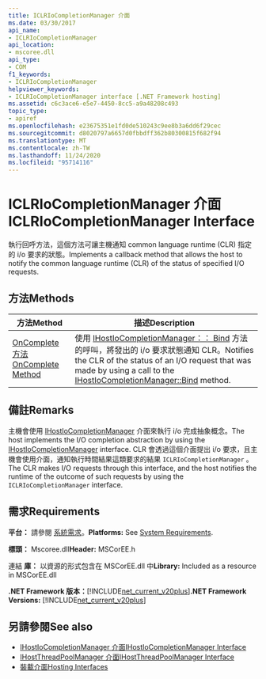 ```yaml
---
title: ICLRIoCompletionManager 介面
ms.date: 03/30/2017
api_name:
- ICLRIoCompletionManager
api_location:
- mscoree.dll
api_type:
- COM
f1_keywords:
- ICLRIoCompletionManager
helpviewer_keywords:
- ICLRIoCompletionManager interface [.NET Framework hosting]
ms.assetid: c6c3ace6-e5e7-4450-8cc5-a9a48208c493
topic_type:
- apiref
ms.openlocfilehash: e23675351e1fd0de510243c9ee8b3a6dd6f29cec
ms.sourcegitcommit: d8020797a6657d0fbbdff362b80300815f682f94
ms.translationtype: MT
ms.contentlocale: zh-TW
ms.lasthandoff: 11/24/2020
ms.locfileid: "95714116"
---
```

# <a name="iclriocompletionmanager-interface"></a><span data-ttu-id="799d0-102">ICLRIoCompletionManager 介面</span><span class="sxs-lookup"><span data-stu-id="799d0-102">ICLRIoCompletionManager Interface</span></span>

<span data-ttu-id="799d0-103">執行回呼方法，這個方法可讓主機通知 common language runtime (CLR) 指定的 i/o 要求的狀態。</span><span class="sxs-lookup"><span data-stu-id="799d0-103">Implements a callback method that allows the host to notify the common language runtime (CLR) of the status of specified I/O requests.</span></span>  
  
## <a name="methods"></a><span data-ttu-id="799d0-104">方法</span><span class="sxs-lookup"><span data-stu-id="799d0-104">Methods</span></span>  
  
|<span data-ttu-id="799d0-105">方法</span><span class="sxs-lookup"><span data-stu-id="799d0-105">Method</span></span>|<span data-ttu-id="799d0-106">描述</span><span class="sxs-lookup"><span data-stu-id="799d0-106">Description</span></span>|  
|------------|-----------------|  
|[<span data-ttu-id="799d0-107">OnComplete 方法</span><span class="sxs-lookup"><span data-stu-id="799d0-107">OnComplete Method</span></span>](iclriocompletionmanager-oncomplete-method.md)|<span data-ttu-id="799d0-108">使用 [IHostIoCompletionManager：： Bind](ihostiocompletionmanager-bind-method.md) 方法的呼叫，將發出的 i/o 要求狀態通知 CLR。</span><span class="sxs-lookup"><span data-stu-id="799d0-108">Notifies the CLR of the status of an I/O request that was made by using a call to the [IHostIoCompletionManager::Bind](ihostiocompletionmanager-bind-method.md) method.</span></span>|  
  
## <a name="remarks"></a><span data-ttu-id="799d0-109">備註</span><span class="sxs-lookup"><span data-stu-id="799d0-109">Remarks</span></span>  

 <span data-ttu-id="799d0-110">主機會使用 [IHostIoCompletionManager](ihostiocompletionmanager-interface.md) 介面來執行 i/o 完成抽象概念。</span><span class="sxs-lookup"><span data-stu-id="799d0-110">The host implements the I/O completion abstraction by using the [IHostIoCompletionManager](ihostiocompletionmanager-interface.md) interface.</span></span> <span data-ttu-id="799d0-111">CLR 會透過這個介面提出 i/o 要求，且主機會使用介面，通知執行時間結果這類要求的結果 `ICLRIoCompletionManager` 。</span><span class="sxs-lookup"><span data-stu-id="799d0-111">The CLR makes I/O requests through this interface, and the host notifies the runtime of the outcome of such requests by using the `ICLRIoCompletionManager` interface.</span></span>  
  
## <a name="requirements"></a><span data-ttu-id="799d0-112">需求</span><span class="sxs-lookup"><span data-stu-id="799d0-112">Requirements</span></span>  

 <span data-ttu-id="799d0-113">**平台：** 請參閱 [系統需求](../../get-started/system-requirements.md)。</span><span class="sxs-lookup"><span data-stu-id="799d0-113">**Platforms:** See [System Requirements](../../get-started/system-requirements.md).</span></span>  
  
 <span data-ttu-id="799d0-114">**標頭：** Mscoree.dll</span><span class="sxs-lookup"><span data-stu-id="799d0-114">**Header:** MSCorEE.h</span></span>  
  
 <span data-ttu-id="799d0-115">連結 **庫：** 以資源的形式包含在 MSCorEE.dll 中</span><span class="sxs-lookup"><span data-stu-id="799d0-115">**Library:** Included as a resource in MSCorEE.dll</span></span>  
  
 <span data-ttu-id="799d0-116">**.NET Framework 版本：**[!INCLUDE[net_current_v20plus](../../../../includes/net-current-v20plus-md.md)]</span><span class="sxs-lookup"><span data-stu-id="799d0-116">**.NET Framework Versions:** [!INCLUDE[net_current_v20plus](../../../../includes/net-current-v20plus-md.md)]</span></span>  
  
## <a name="see-also"></a><span data-ttu-id="799d0-117">另請參閱</span><span class="sxs-lookup"><span data-stu-id="799d0-117">See also</span></span>

- [<span data-ttu-id="799d0-118">IHostIoCompletionManager 介面</span><span class="sxs-lookup"><span data-stu-id="799d0-118">IHostIoCompletionManager Interface</span></span>](ihostiocompletionmanager-interface.md)
- [<span data-ttu-id="799d0-119">IHostThreadPoolManager 介面</span><span class="sxs-lookup"><span data-stu-id="799d0-119">IHostThreadPoolManager Interface</span></span>](ihostthreadpoolmanager-interface.md)
- [<span data-ttu-id="799d0-120">裝載介面</span><span class="sxs-lookup"><span data-stu-id="799d0-120">Hosting Interfaces</span></span>](hosting-interfaces.md)
